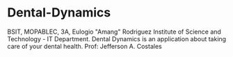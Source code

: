 # Dental-Dynamics
BSIT, MOPABLEC, 3A, Eulogio "Amang" Rodriguez Institute of Science and Technology - IT Department.
Dental Dynamics is an application about taking care of your dental health.
Prof: Jefferson A. Costales
